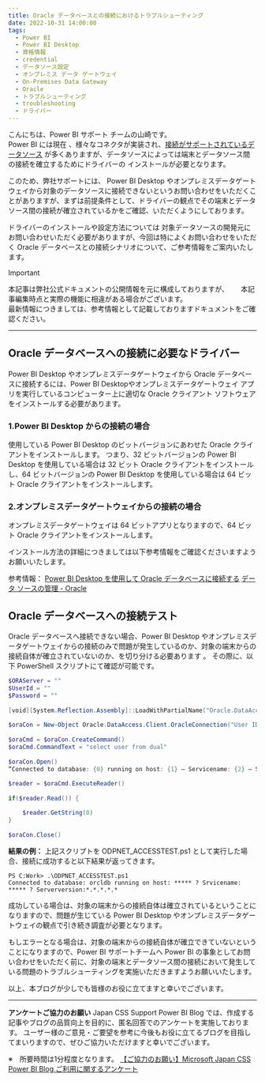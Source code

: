 ```yaml
---
title: Oracle データベースとの接続におけるトラブルシューティング
date: 2022-10-31 14:00:00 
tags:
  - Power BI　　
  - Power BI Desktop
  - 資格情報
  - credential
  - データソース設定
  - オンプレミス データ ゲートウェイ
  - On-Premises Data Gateway
  - Oracle
  - トラブルシューティング
  - troubleshooting
  - ドライバー
---
```



こんにちは、Power BI サポート チームの山崎です。  
Power BI には現在 、様々なコネクタが実装され、[接続がサポートされているデータソース](https://learn.microsoft.com/ja-jp/power-bi/connect-data/power-bi-data-sources) が多くありますが、データソースによっては端末とデータソース間の接続を確立するためにドライバーの インストールが必要となります。  

このため、弊社サポートには、 Power BI Desktop やオンプレミスデータゲートウェイから対象のデータソースに接続できないというお問い合わせをいただくことがありますが、まずは前提条件として、ドライバーの観点でその端末とデータソース間の接続が確立されているかをご確認、いただくようにしております。  

ドライバーのインストールや設定方法については 対象データソースの開発元にお問い合わせいただく必要がありますが、今回は特によくお問い合わせをいただく Oracle データベースとの接続シナリオについて、ご参考情報をご案内いたします。

<!-- more -->


> [!IMPORTANT]  
> 本記事は弊社公式ドキュメントの公開情報を元に構成しておりますが、　　
> 本記事編集時点と実際の機能に相違がある場合がございます。  
> 最新情報につきましては、参考情報として記載しておりますドキュメントをご確認ください。

---

## Oracle データベースへの接続に必要なドライバー

Power BI Desktop やオンプレミスデータゲートウェイから Oracle データベースに接続するには、Power BI Desktopやオンプレミスデータゲートウェイ アプリを実行しているコンピューター上に適切な Oracle クライアント ソフトウェアをインストールする必要があります。

### 1.Power BI Desktop からの接続の場合

使用している Power BI Desktop のビットバージョンにあわせた Oracle クライアントをインストールします。
つまり、32 ビットバージョンの Power BI Desktop を使用している場合は 32 ビット Oracle クライアントをインストールし、64 ビットバージョンの Power BI Desktop を使用している場合は 64 ビット Oracle クライアントをインストールします。  

### 2.オンプレミスデータゲートウェイからの接続の場合

オンプレミスデータゲートウェイは 64 ビットアプリとなりますので、64 ビット Oracle クライアントをインストールします。

インストール方法の詳細につきましては以下参考情報をご確認くださいますようお願いいたします。

参考情報：
[Power BI Desktop を使用して Oracle データベースに接続する](https://learn.microsoft.com/ja-jp/power-bi/connect-data/desktop-connect-oracle-database#64-bit-and-32-bit-drivers-for-power-bi-desktop)
[データ ソースの管理 - Oracle](https://learn.microsoft.com/ja-jp/power-bi/connect-data/service-gateway-onprem-manage-oracle#install-the-oracle-client)  

## Oracle データベースへの接続テスト

Oracle データベースへ接続できない場合、Power BI Desktop やオンプレミスデータゲートウェイからの接続のみで問題が発生しているのか、対象の端末からの接続自体が確立されていないのか、を切り分ける必要あります 。
その際に、以下 PowerShell スクリプトにて確認が可能です。

```PowerShell
$ORAServer = ""
$UserId = ""
$Password = ""
 
[void][System.Reflection.Assembly]::LoadWithPartialName("Oracle.DataAccess")
 
$oraCon = New-Object Oracle.DataAccess.Client.OracleConnection("User ID=$($UserId);Data Source=$($ORAServer);Password=$($Password)")
 
$oraCmd = $oraCon.CreateCommand()
$oraCmd.CommandText = "select user from dual"
 
$oraCon.Open()
“Connected to database: {0} running on host: {1} – Servicename: {2} – Serverversion: {3}” -f $oraCon.DatabaseName, $oraCon.HostName, $oraCon.ServiceName, $oraCon.ServerVersion
 
$reader = $oraCmd.ExecuteReader()
 
if($reader.Read()) {

    $reader.GetString(0)
}
 
$oraCon.Close()

```

**結果の例：**
上記スクリプトを ODPNET_ACCESSTEST.ps1 として実行した場合、接続に成功すると以下結果が返ってきます。


```
PS C:Work> .\ODPNET_ACCESSTEST.ps1
Connected to database: orcldb running on host: ***** ? Srvicename: ***** ? Serverversion:*.*.*.*.*
```

成功している場合は、対象の端末からの接続自体は確立されているということになりますので、問題が生じている Power BI Desktop やオンプレミスデータゲートウェイの観点で引き続き調査が必要となります。 
 
もしエラーとなる場合は、対象の端末からの接続自体が確立できていないということになりますので、Power BI サポートチームへ Power BI の事象としてお問い合わせをいただく前に、対象の端末とデータソース間の接続において発生している問題のトラブルシューティングを実施いただきますようお願いいたします。  

    
以上、本ブログが少しでも皆様のお役に立てますと幸いでございます。

---

**アンケートご協力のお願い**
Japan CSS Support Power BI Blog では、作成する記事やブログの品質向上を目的に、匿名回答でのアンケートを実施しております。
ユーザー様のご意見・ご要望を参考に今後もお役に立てるブログを目指してまいりますので、ぜひご協力いただけますと幸いでございます。 

※　所要時間は1分程度となります。
[【ご協力のお願い】Microsoft Japan CSS Power BI Blog ご利用に関するアンケート](https://jpbap-sqlbi.github.io/blog/powerbi/pbi_blogsurvey2022/)